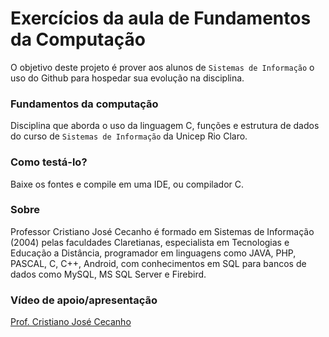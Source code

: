 <h1> Exercícios da aula de Fundamentos da Computação </h1>
<p>
O objetivo deste projeto é prover aos alunos de <code>Sistemas de Informação</code> o uso do Github para hospedar sua evolução na disciplina.
<p>
<h3>Fundamentos da computação</h3>
<p>
Disciplina que aborda o uso da linguagem C, funções e estrutura de dados do curso de <code>Sistemas de Informação</code> da Unicep Rio Claro.</p>
<h3>Como testá-lo?</h3>
<p>
Baixe os fontes e compile em uma IDE, ou compilador C.
</p>
<h3>Sobre</h3>
Professor Cristiano José Cecanho é formado em Sistemas de Informação (2004) pelas faculdades Claretianas, especialista em Tecnologias e Educação a Distância, programador em linguagens como JAVA, PHP, PASCAL, C, C++, Android, com conhecimentos em SQL para bancos de dados como MySQL, MS SQL Server e Firebird.
<h3>Vídeo de apoio/apresentação</h3>
<a href="https://www.youtube.com/user/crispdg">Prof. Cristiano José Cecanho</a>


